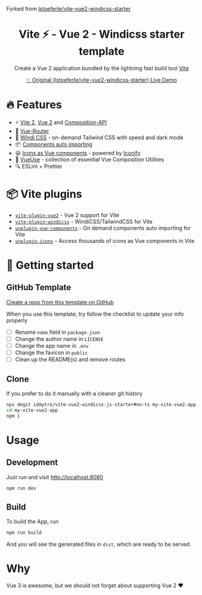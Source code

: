 Forked from [lstoeferle/vite-vue2-windicss-starter](https://github.com/lstoeferle/vite-vue2-windicss-starter)

<h1 align="center">Vite ⚡ - Vue 2 - Windicss starter template</h1>

<p align="center">
  Create a Vue 2 application bundled by the lightning fast build tool <a href="https://github.com/vitejs/vite">Vite</a>
</p>

<p align="center">
 <a href="https://vite-vue2-starter.netlify.app"> ✨ Original (lstoeferle/vite-vue2-windicss-starter) Live Demo</a>
</p>

# 🔥 Features

* ⚡️ [Vite 2](https://github.com/vitejs/vite), [Vue 2](https://github.com/vuejs/vue) and [Composition-API](https://github.com/vuejs/composition-api)
* 🚦 [Vue-Router](https://github.com/vuejs/vue-router)
* 🎨 [Windi CSS](https://github.com/windicss/vite-plugin-windicss) - on-demand Tailwind CSS with speed and dark mode
* 📦 [Components auto importing](https://github.com/antfu/unplugin-vue-components)
* 😃 [Icons as Vue components](https://github.com/antfu/unplugin-icons) - powered by [Iconify](https://github.com/iconify/iconify)
* 🧰 [VueUse](https://github.com/vueuse/vueuse) - collection of essential Vue Composition Utilities
* 🔍 ESLint + Prettier

# 📦 Vite plugins

* [`vite-plugin-vue2`](https://github.com/underfin/vite-plugin-vue2) -
  Vue 2 support for Vite
* [`vite-plugin-windicss`](https://github.com/windicss/vite-plugin-windicss) -
  WindiCSS/TailwindCSS for Vite
* [`unplugin-vue-components`](https://github.com/antfu/unplugin-vue-components) -
  On demand components auto importing for Vite
* [`unplugin-icons`](https://github.com/antfu/unplugin-icons) -
  Access thousands of icons as Vue components in Vite

# 🚀 Getting started

## GitHub Template

[Create a repo from this template on GitHub](https://github.com/idmytro/vite-vue2-windicss-js-starter/generate)

When you use this template, try follow the checklist to update your info properly

- [ ] Rename `name` field in `package.json`
- [ ] Change the author name in `LICENSE`
- [ ] Change the app name in `.env`
- [ ] Change the favicon in `public`
- [ ] Clean up the README(s) and remove routes

## Clone

If you prefer to do it manually with a cleaner git history

```bash
npx degit idmytro/vite-vue2-windicss-js-starter#no-ts my-vite-vue2-app
cd my-vite-vue2-app
npm i
```

# Usage

## Development

Just run and visit [http://localhost:8080](http://localhost:8080)

```bash
npm run dev
```

## Build

To build the App, run

```bash
npm run build
```

And you will see the generated files in `dist`, which are ready to be served.

# Why

Vue 3 is awesome, but we should not forget about supporting Vue 2 ♥️
